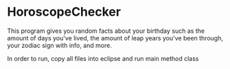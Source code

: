 # HoroscopeChecker

This program gives you random facts about your birthday such as the amount of days you've lived, the amount of leap years you've been through, your zodiac sign with info, and more.

In order to run, copy all files into eclipse and run main method class
